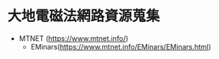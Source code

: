 # 大地電磁法網路資源蒐集
+ MTNET (https://www.mtnet.info/)
  + EMinars(https://www.mtnet.info/EMinars/EMinars.html)
